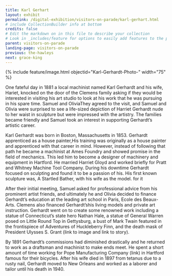 ```yaml
---
title: Karl Gerhart 
layout: exhibit
permalink: /digital-exhibition/visitors-on-parade/karl-gerhart.html
# include CollectionBuilder info at bottom
credits: false
# Edit the markdown on in this file to describe your collection
# Look in _includes/feature for options to easily add features to the page
parent: visitors-on-parade
landing-page: visitors-on-parade
previous: the-hawleys
next: grace-king
---
```


{% include feature/image.html objectid="Karl-Gerhardt-Photo-" width="75" %}

One fateful day in 1881 a local machinist named Karl Gerhardt and his wife, Hariet, knocked on the door of the Clemens family asking if they would be interested in visiting his art studio to look at his work that he was pursuing in his spare time. Samuel and OliviaThey agreed  to the visit, and Samuel and Olivia were surprised to see a life-sized depiction of Harriet Gerhardt nude to her waist in sculpture but were impressed with the artistry. The families became friendly and Samuel took an interest in supporting Gerhardt’s artistic career.

Karl Gerhardt was born in Boston, Massachusetts in 1853. Gerhardt apprenticed as a house painter,His training was originally as a house painter and apprenticed with that career in mind. However, instead of following that path he became a machinist at Ames Foundry and showed promise in the field of mechanics. This led him to become a designer of machinery and equipment in Hartford. He married Harriet Gloyd and worked briefly for Pratt and Whitney Machine Tool Company. During his downtime Gerhardt focused on sculpting and found it to be a passion of his. His first known sculpture was, A Startled Bather, with his wife as the model. for it

After their initial meeting, Samuel asked for professional advice from his prominent artist friends, and ultimately  he and Olivia decided to finance Gerhardt’s education at the leading art school in Paris, Ecole des Beaux-Arts. Clemens also financed Gerhardt’shis living models and private art instruction. Gerhardt went on to create some renowned work including a statue of Connecticut’s state hero Nathan Hale, a statue of General Warren posed on Little Round Top in Gettysburg, a bust of Mark Twain featured in the frontispiece of Adventures of Huckleberry Finn, and the death mask of President Ulysses S. Grant (link to image and link to story). 

By 1891 Gerhardt’s commissions had diminished drastically and he returned to work as a draftsman and machinist to make ends meet. He spent a short amount of time working for Pope Manufacturing Company (link) in Hartford famous for their bicycles. After his wife died in 1897 from tetanus due to a rusty nail, Gerhardt moved to New Orleans and worked as a laborer and tailor until his death in 1940. 

